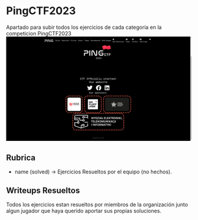 # PingCTF2023

Apartado para subir todos los ejercicios de cada categoria en la competicion PingCTF2023
![Logo CriptoHack](https://github.com/MaestroKesero/PingCTF2023/blob/main/Wallpaper.png)

## Rubrica

- name (solved) -> Ejercicios Resueltos por el equipo (no hechos).

## Writeups Resueltos

Todos los ejercicios estan resueltos por miembros de la organización junto algun jugador que haya querido aportar sus propias soluciones.
